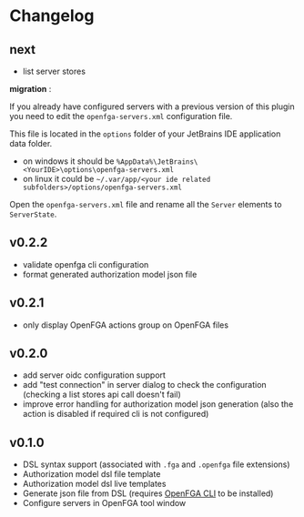 
# Changelog


## next

* list server stores

**migration** :

If you already have configured servers with a previous version of this plugin you need to edit the `openfga-servers.xml` configuration file.

This file is located in the `options` folder of your JetBrains IDE application data folder.

* on windows it should be `%AppData%\JetBrains\<YourIDE>\options\openfga-servers.xml`
* on linux it could be `~/.var/app/<your ide related subfolders>/options/openfga-servers.xml`

Open the `openfga-servers.xml` file and rename all the `Server` elements to `ServerState`.

## v0.2.2

* validate openfga cli configuration
* format generated authorization model json file


## v0.2.1

* only display OpenFGA actions group on OpenFGA files


## v0.2.0

* add server oidc configuration support
* add "test connection" in server dialog to check the configuration (checking a list stores api call doesn't fail)
* improve error handling for authorization model json generation (also the action is disabled if required cli is not configured)


## v0.1.0

* DSL syntax support (associated with `.fga` and `.openfga` file extensions)
* Authorization model dsl file template
* Authorization model dsl live templates
* Generate json file from DSL (requires [OpenFGA CLI](https://github.com/openfga/cli) to be installed)
* Configure servers in OpenFGA tool window
